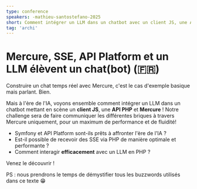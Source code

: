 ```yaml
---
type: conference
speakers: -mathieu-santostefano-2025
short: Comment intégrer un LLM dans un chatbot avec un client JS, une API PHP et Mercure.
tag: 'archi'
---
```


# Mercure, SSE, API Platform et un LLM élèvent un chat(bot) (🇫🇷)

Construire un chat temps réel avec Mercure, c'est le cas d'exemple basique mais parlant. Bien.

Mais à l'ère de l'IA, voyons ensemble comment intégrer un LLM dans un chatbot mettant en scène un **client JS**, une **API PHP** et **Mercure** !
Notre challenge sera de faire communiquer les différentes briques à travers Mercure uniquement, pour un maximum de performance et de fluidité!

- Symfony et API Platform sont-ils prêts à affronter l'ère de l'IA ?
- Est-il possible de recevoir des SSE via PHP de manière optimale et performante ?
- Comment interagir **efficacement** avec un LLM en PHP ?

Venez le découvrir !

PS : nous prendrons le temps de démystifier tous les buzzwords utilisés dans ce texte 😁
